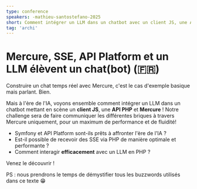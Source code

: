 ```yaml
---
type: conference
speakers: -mathieu-santostefano-2025
short: Comment intégrer un LLM dans un chatbot avec un client JS, une API PHP et Mercure.
tag: 'archi'
---
```


# Mercure, SSE, API Platform et un LLM élèvent un chat(bot) (🇫🇷)

Construire un chat temps réel avec Mercure, c'est le cas d'exemple basique mais parlant. Bien.

Mais à l'ère de l'IA, voyons ensemble comment intégrer un LLM dans un chatbot mettant en scène un **client JS**, une **API PHP** et **Mercure** !
Notre challenge sera de faire communiquer les différentes briques à travers Mercure uniquement, pour un maximum de performance et de fluidité!

- Symfony et API Platform sont-ils prêts à affronter l'ère de l'IA ?
- Est-il possible de recevoir des SSE via PHP de manière optimale et performante ?
- Comment interagir **efficacement** avec un LLM en PHP ?

Venez le découvrir !

PS : nous prendrons le temps de démystifier tous les buzzwords utilisés dans ce texte 😁
